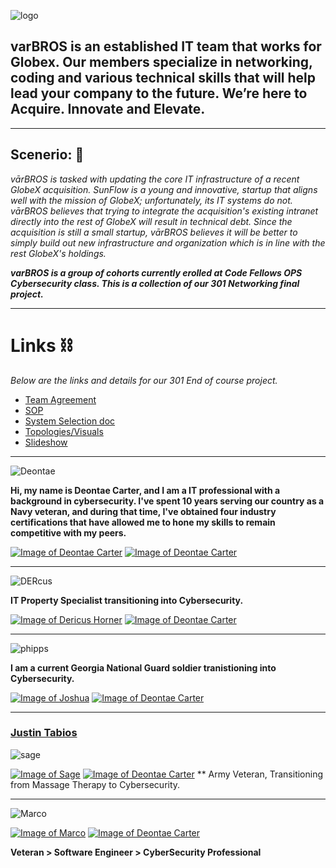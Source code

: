 ![logo](https://github.com/varBROS/varBROS/blob/main/var.png)

## varBROS is an established IT team that works for Globex. Our members specialize in networking, coding and various technical skills that will help lead your company to the future. We’re here to Acquire. Innovate and Elevate. 
___
##  **Scenerio:** 📜
*vārBROS is tasked with updating the core IT infrastructure of a recent GlobeX acquisition. SunFlow is a young and innovative, startup that aligns well with the mission of GlobeX; unfortunately, its IT systems do not. vārBROS believes that trying to integrate the acquisition's existing intranet directly into the rest of GlobeX will result in technical debt. Since the acquisition is still a small startup, vārBROS believes it will be better to simply build out new infrastructure and organization which is in line with the rest GlobeX's holdings.*

***varBROS is a group of cohorts currently erolled at Code Fellows OPS Cybersecurity class. This is a collection of our 301 Networking final project.***
___

# Links ⛓️

*Below are the links and details for our 301 End of course project.*
- [Team Agreement](https://github.com/varBROS/varBROS/blob/main/Group%20Project_%20Team%20Agreement%20(1).pdf)
- [SOP](https://github.com/varBROS/varBROS/blob/main/SOP.md)
- [System Selection doc](https://github.com/varBROS/varBROS/blob/main/Ops-301d6%20Team3%20System%20Selection(Prep%202).pdf)
- [Topologies/Visuals](https://github.com/varBROS/varBROS/blob/main/varbros%20initial%20topology.pdf)
- [Slideshow](https://github.com/varBROS/varBROS/blob/main/Ops%20Mid_Final%20Project%20Deck%20varBROS.pdf) 
___


![Deontae](https://github.com/varBROS/varBROS/blob/main/taetae.png)

**Hi, my name is Deontae Carter, and I am a IT professional with a background in cybersecurity. I've spent 10 years serving our country as a Navy veteran, and during that time, I've obtained four industry certifications that have allowed me to hone my skills to remain competitive with my peers.**

[![Image of Deontae Carter](https://github.com/varBROS/varBROS/blob/main/imageedit_15_8425434777.jpg)](https://www.linkedin.com/in/deontae-carter/)     [![Image of Deontae Carter](https://github.com/varBROS/varBROS/blob/main/git.png)](https://github.com/DeontaeCarter?tab=repositories)

___
![DERcus](https://github.com/varBROS/varBROS/blob/main/DERcus1.jpg)

**IT Property Specialist transitioning into Cybersecurity.**

[![Image of Dericus Horner](https://github.com/varBROS/varBROS/blob/main/imageedit_15_8425434777.jpg)]([https://www.linkedin.com/in/dericus-horner/])     [![Image of Deontae Carter](https://github.com/varBROS/varBROS/blob/main/git.png)](https://github.com/Dhorner4)
___
![phipps](https://github.com/varBROS/varBROS/blob/main/jp.jpg)

**I am a current Georgia National Guard soldier tranistioning into Cybersecurity.** 

[![Image of Joshua](https://github.com/varBROS/varBROS/blob/main/imageedit_15_8425434777.jpg)]([https://www.linkedin.com/in/joshua-phipps-755a20264/])  [![Image of Deontae Carter](https://github.com/varBROS/varBROS/blob/main/git.png)](https://github.com/joshp27)

___

### [Justin Tabios](https://www.linkedin.com/in/justintabios/)

![sage](https://github.com/varBROS/varBROS/blob/main/sage.jpg)

[![Image of Sage](https://github.com/varBROS/varBROS/blob/main/imageedit_15_8425434777.jpg)]([https://www.linkedin.com/in/justintabios/)   [![Image of Deontae Carter](https://github.com/varBROS/varBROS/blob/main/git.png)](https://github.com/AnnyeongAloha)
** Army Veteran, Transitioning from Massage Therapy to Cybersecurity. 
___
![Marco](https://github.com/varBROS/varBROS/blob/main/Hotmic_.jpg)

[![Image of Marco](https://github.com/varBROS/varBROS/blob/main/imageedit_15_8425434777.jpg)]([https://www.linkedin.com/in/marcoaliaga8/])    [![Image of Deontae Carter](https://github.com/varBROS/varBROS/blob/main/git.png)](https://github.com/kharne8)

**Veteran > Software Engineer > CyberSecurity Professional**


